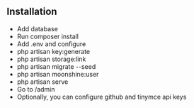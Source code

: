 ## Installation

- Add database
- Run composer install
- Add .env and configure
- php artisan key:generate
- php artisan storage:link
- php artisan migrate --seed
- php artisan moonshine:user
- php artisan serve
- Go to /admin
- Optionally, you can configure github and tinymce api keys
